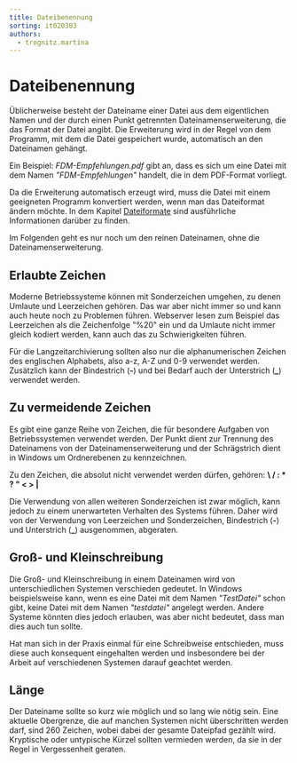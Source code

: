 ```yaml
---
title: Dateibenennung
sorting: it020303
authors:
  - trognitz.martina
---
```


# Dateibenennung

Üblicherweise besteht der Dateiname einer Datei aus dem eigentlichen Namen und der durch einen Punkt getrennten Dateinamenserweiterung, die das Format der Datei angibt. Die Erweiterung wird in der Regel von dem Programm, mit dem die Datei gespeichert wurde, automatisch an den Dateinamen gehängt.

Ein Beispiel: _FDM-Empfehlungen.pdf_ gibt an, dass es sich um eine Datei mit dem Namen _"FDM-Empfehlungen"_ handelt, die in dem PDF-Format vorliegt.

Da die Erweiterung automatisch erzeugt wird, muss die Datei mit einem geeigneten Programm konvertiert werden, wenn man das Dateiformat ändern möchte. In dem Kapitel [Dateiformate](/it-empfehlungen/dateiformate/index) sind ausführliche Informationen darüber zu finden.

Im Folgenden geht es nur noch um den reinen Dateinamen, ohne die Dateinamenserweiterung.

## Erlaubte Zeichen

Moderne Betriebssysteme können mit Sonderzeichen umgehen, zu denen Umlaute und Leerzeichen gehören. Das war aber nicht immer so und kann auch heute noch zu Problemen führen. Webserver lesen zum Beispiel das Leerzeichen als die Zeichenfolge "%20" ein und da Umlaute nicht immer gleich kodiert werden, kann auch das zu Schwierigkeiten führen.

Für die Langzeitarchivierung sollten also nur die alphanumerischen Zeichen des englischen Alphabets, also a-z, A-Z und 0-9 verwendet werden. Zusätzlich kann der Bindestrich (**\-**) und bei Bedarf auch der Unterstrich (**\_**) verwendet werden.

## Zu vermeidende Zeichen

Es gibt eine ganze Reihe von Zeichen, die für besondere Aufgaben von Betriebssystemen verwendet werden. Der Punkt dient zur Trennung des Dateinamens von der Dateinamenserweiterung und der Schrägstrich dient in Windows um Ordnerebenen zu kennzeichnen.

Zu den Zeichen, die absolut nicht verwendet werden dürfen, gehören: **\\ / : \* ? " < > |**

Die Verwendung von allen weiteren Sonderzeichen ist zwar möglich, kann jedoch zu einem unerwarteten Verhalten des Systems führen. Daher wird von der Verwendung von Leerzeichen und Sonderzeichen, Bindestrich (**\-**) und Unterstrich (**\_**) ausgenommen, abgeraten.

## Groß- und Kleinschreibung

Die Groß- und Kleinschreibung in einem Dateinamen wird von unterschiedlichen Systemen verschieden gedeutet. In Windows beispielsweise kann, wenn es eine Datei mit dem Namen _"TestDatei"_ schon gibt, keine Datei mit dem Namen _"testdatei"_ angelegt werden. Andere Systeme könnten dies jedoch erlauben, was aber nicht bedeutet, dass man dies auch tun sollte.

Hat man sich in der Praxis einmal für eine Schreibweise entschieden, muss diese auch konsequent eingehalten werden und insbesondere bei der Arbeit auf verschiedenen Systemen darauf geachtet werden.

## Länge

Der Dateiname sollte so kurz wie möglich und so lang wie nötig sein. Eine aktuelle Obergrenze, die auf manchen Systemen nicht überschritten werden darf, sind 260 Zeichen, wobei dabei der gesamte Dateipfad gezählt wird. Kryptische oder untypische Kürzel sollten vermieden werden, da sie in der Regel in Vergessenheit geraten.
